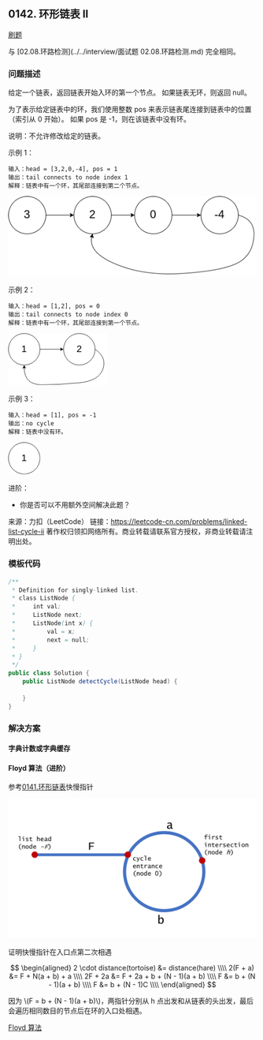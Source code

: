 <script src="https://cdn.bootcss.com/mathjax/2.7.7/MathJax.js?config=TeX-AMS-MML_HTMLorMML"></script>

## 0142. 环形链表 II

[刷题](qu0142/solu/Solution.java)

与 [02.08.环路检测](../../interview/面试题 02.08.环路检测.md) 完全相同。

### 问题描述

给定一个链表，返回链表开始入环的第一个节点。 如果链表无环，则返回 null。

为了表示给定链表中的环，我们使用整数 pos 来表示链表尾连接到链表中的位置（索引从 0 开始）。 如果 pos 是 -1，则在该链表中没有环。

说明：不允许修改给定的链表。

 

示例 1：

```
输入：head = [3,2,0,-4], pos = 1
输出：tail connects to node index 1
解释：链表中有一个环，其尾部连接到第二个节点。
```

![环形链表1](../../../../../../resources/leetcode/0141_环形链表_circularlinkedlist.png)

示例 2：

```
输入：head = [1,2], pos = 0
输出：tail connects to node index 0
解释：链表中有一个环，其尾部连接到第一个节点。
```

![环形链表2](../../../../../../resources/leetcode/0141_环形链表_circularlinkedlist_test2.png)

示例 3：

```
输入：head = [1], pos = -1
输出：no cycle
解释：链表中没有环。
```

![环形链表3](../../../../../../resources/leetcode/0141_环形链表_circularlinkedlist_test3.png)

进阶：

* 你是否可以不用额外空间解决此题？

来源：力扣（LeetCode）
链接：https://leetcode-cn.com/problems/linked-list-cycle-ii
著作权归领扣网络所有。商业转载请联系官方授权，非商业转载请注明出处。

### 模板代码

``` java
/**
 * Definition for singly-linked list.
 * class ListNode {
 *     int val;
 *     ListNode next;
 *     ListNode(int x) {
 *         val = x;
 *         next = null;
 *     }
 * }
 */
public class Solution {
    public ListNode detectCycle(ListNode head) {
        
    }
}
```

### 解决方案

#### 字典计数或字典缓存


#### Floyd 算法（进阶）

参考[0141.环形链表](0141.环形链表.md)快慢指针

<img src="../../../../../../resources/leetcode/0142_环形链表II_证明快慢指针在入口点第二次相遇.png" alt="快慢指针在入口点第二次相遇" style="zoom:50%;" />

证明快慢指针在入口点第二次相遇

$$
\begin{aligned}
2 \cdot distance(tortoise) &= distance(hare) \\\\
2(F + a) &= F + N(a + b) + a \\\\
 2F + 2a &= F + 2a + b + (N - 1)(a + b) \\\\
       F &= b + (N - 1)(a + b) \\\\
       F &= b + (N - 1)C \\\\
\end{aligned}
$$

因为 \\(F = b + (N - 1)(a + b)\\)，两指针分别从 h 点出发和从链表的头出发，最后会遍历相同数目的节点后在环的入口处相遇。

[Floyd 算法](qu0142/solu2/Solution.java)

